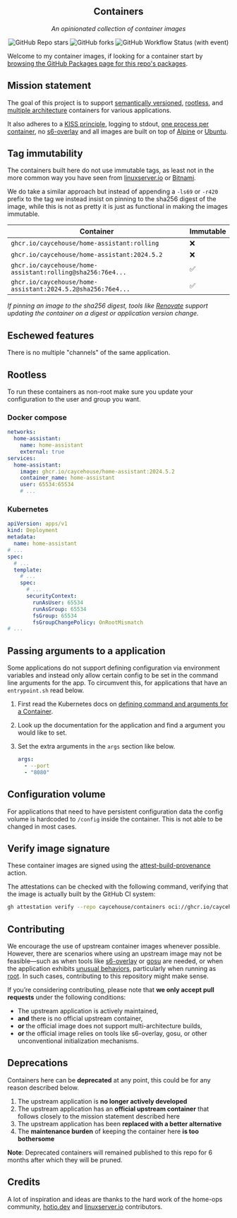 <div align="center">

## Containers

_An opinionated collection of container images_

</div>

<div align="center">

![GitHub Repo stars](https://img.shields.io/github/stars/caycehouse/containers?style=for-the-badge)
![GitHub forks](https://img.shields.io/github/forks/caycehouse/containers?style=for-the-badge)
![GitHub Workflow Status (with event)](https://img.shields.io/github/actions/workflow/status/caycehouse/containers/release.yaml?style=for-the-badge&label=Release)

</div>

Welcome to my container images, if looking for a container start by [browsing the GitHub Packages page for this repo's packages](https://github.com/caycehouse?tab=packages&repo_name=containers).

## Mission statement

The goal of this project is to support [semantically versioned](https://semver.org/), [rootless](https://rootlesscontaine.rs/), and [multiple architecture](https://www.docker.com/blog/multi-arch-build-and-images-the-simple-way/) containers for various applications.

It also adheres to a [KISS principle](https://en.wikipedia.org/wiki/KISS_principle), logging to stdout, [one process per container](https://testdriven.io/tips/59de3279-4a2d-4556-9cd0-b444249ed31e/), no [s6-overlay](https://github.com/just-containers/s6-overlay) and all images are built on top of [Alpine](https://hub.docker.com/_/alpine) or [Ubuntu](https://hub.docker.com/_/ubuntu).

## Tag immutability

The containers built here do not use immutable tags, as least not in the more common way you have seen from [linuxserver.io](https://fleet.linuxserver.io/) or [Bitnami](https://bitnami.com/stacks/containers).

We do take a similar approach but instead of appending a `-ls69` or `-r420` prefix to the tag we instead insist on pinning to the sha256 digest of the image, while this is not as pretty it is just as functional in making the images immutable.

| Container                                                   | Immutable |
|-------------------------------------------------------------|-----------|
| `ghcr.io/caycehouse/home-assistant:rolling`                 | ❌         |
| `ghcr.io/caycehouse/home-assistant:2024.5.2`                | ❌         |
| `ghcr.io/caycehouse/home-assistant:rolling@sha256:76e4...`  | ✅         |
| `ghcr.io/caycehouse/home-assistant:2024.5.2@sha256:76e4...` | ✅         |

_If pinning an image to the sha256 digest, tools like [Renovate](https://github.com/renovatebot/renovate) support updating the container on a digest or application version change._

## Eschewed features

There is no multiple "channels" of the same application.

## Rootless

To run these containers as non-root make sure you update your configuration to the user and group you want.

### Docker compose

```yaml
networks:
  home-assistant:
    name: home-assistant
    external: true
services:
  home-assistant:
    image: ghcr.io/caycehouse/home-assistant:2024.5.2
    container_name: home-assistant
    user: 65534:65534
    # ...
```

### Kubernetes

```yaml
apiVersion: apps/v1
kind: Deployment
metadata:
  name: home-assistant
# ...
spec:
  # ...
  template:
    # ...
    spec:
      # ...
      securityContext:
        runAsUser: 65534
        runAsGroup: 65534
        fsGroup: 65534
        fsGroupChangePolicy: OnRootMismatch
# ...
```

## Passing arguments to a application

Some applications do not support defining configuration via environment variables and instead only allow certain config to be set in the command line arguments for the app. To circumvent this, for applications that have an `entrypoint.sh` read below.

1. First read the Kubernetes docs on [defining command and arguments for a Container](https://kubernetes.io/docs/tasks/inject-data-application/define-command-argument-container/).
2. Look up the documentation for the application and find a argument you would like to set.
3. Set the extra arguments in the `args` section like below.

    ```yaml
    args:
      - --port
      - "8080"
    ```

## Configuration volume

For applications that need to have persistent configuration data the config volume is hardcoded to `/config` inside the container. This is not able to be changed in most cases.

## Verify image signature

These container images are signed using the [attest-build-provenance](https://github.com/actions/attest-build-provenance) action.

The attestations can be checked with the following command, verifying that the image is actually built by the GitHub CI system:

```sh
gh attestation verify --repo caycehouse/containers oci://ghcr.io/caycehouse/${App}:${TAG}
```

## Contributing

We encourage the use of upstream container images whenever possible. However, there are scenarios where using an upstream image may not be feasible—such as when tools like [s6-overlay](https://github.com/just-containers/s6-overlay) or [gosu](https://github.com/tianon/gosu) are needed, or when the application exhibits [unusual behaviors](https://github.com/nzbgetcom/nzbget/blob/989e848f8e9d3d4031f5d09d7b8945954a9f67b0/docker/entrypoint.sh#L17-L18), particularly when running as [root](https://github.com/plexinc/pms-docker/blob/8a42ea4c623e4df06928f945bcf8f450ba77fcf5/root/etc/cont-init.d/45-plex-hw-transcode-and-connected-tuner#L21). In such cases, contributing to this repository might make sense.

If you’re considering contributing, please note that **we only accept pull requests** under the following conditions:

- The upstream application is actively maintained,
- **and** there is no official upstream container,
- **or** the official image does not support multi-architecture builds,
- **or** the official image relies on tools like s6-overlay, gosu, or other unconventional initialization mechanisms.

## Deprecations

Containers here can be **deprecated** at any point, this could be for any reason described below.

1. The upstream application is **no longer actively developed**
2. The upstream application has an **official upstream container** that follows closely to the mission statement described here
3. The upstream application has been **replaced with a better alternative**
4. The **maintenance burden** of keeping the container here **is too bothersome**

**Note**: Deprecated containers will remained published to this repo for 6 months after which they will be pruned.

## Credits

A lot of inspiration and ideas are thanks to the hard work of the home-ops community, [hotio.dev](https://hotio.dev/) and [linuxserver.io](https://www.linuxserver.io/) contributors.
